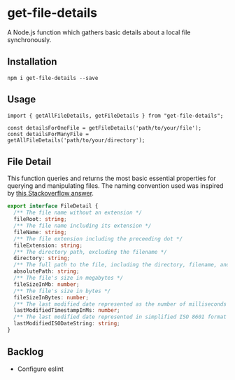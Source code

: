 # get-file-details

A Node.js function which gathers basic details about a local file synchronously.

## Installation

```
npm i get-file-details --save
```

## Usage

```
import { getAllFileDetails, getFileDetails } from "get-file-details";

const detailsForOneFile = getFileDetails('path/to/your/file');
const detailsForManyFile = getAllFileDetails('path/to/your/directory');
```

## File Detail

This function queries and returns the most basic essential properties for querying and manipulating files. The naming convention used was inspired by [this Stackoverflow answer](https://stackoverflow.com/a/2235762).

```ts
export interface FileDetail {
  /** The file name without an extension */
  fileRoot: string;
  /** The file name including its extension */
  fileName: string;
  /** The file extension including the preceeding dot */
  fileExtension: string;
  /** The directory path, excluding the filename */
  directory: string;
  /** The full path to the file, including the directory, filename, and extension */
  absolutePath: string;
  /** The file's size in megabytes */
  fileSizeInMb: number;
  /** The file's size in bytes */
  fileSizeInBytes: number;
  /** The last modified date represented as the number of milliseconds since the Unix Epoch */
  lastModifiedTimestampInMs: number;
  /** The last modified date represented in simplified ISO 8601 format */
  lastModifiedISODateString: string;
}
```

## Backlog

- Configure eslint

